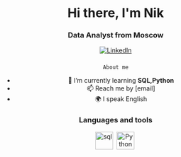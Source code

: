 ###
<div id="header" align="center">
	<h1>Hi there, I'm Nik</h1>
	<h3>Data Analyst from Moscow</h3>
</div>
<div id="socials" align="center">
<a href="https://www.linkedin.com/in/nik-gusarov-02945a264/">
	<img src="https://img.shields.io/badge/LinkedIn-blue?style=for-the-badge&logo=linkedin&logoColor=white" alt="LinkedIn"/>
</a>
	
### 
	About me
- 🌱 I’m currently learning **SQL,Python**
- 📫 Reach me by  [email]
- 🌍 I speak English
### Languages and tools
<img src="https://cdn.jsdelivr.net/gh/devicons/devicon/icons/postgresql/postgresql-original-wordmark.svg" title="sql" width="40" height="40"/>&nbsp;
<img src="https://cdn.jsdelivr.net/gh/devicons/devicon/icons/python/python-original-wordmark.svg" title="Python" width="40" height="40" />&nbsp;
